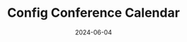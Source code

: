 ---
layout: post
title: 'Config Conference Calendar'
video-link: https://ant.umn.edu/embedded/ebrfkxpsht
date: 2024-06-04
application: figma
flow-type: conference calendar
tags: [web,conference,events,calendar]
---